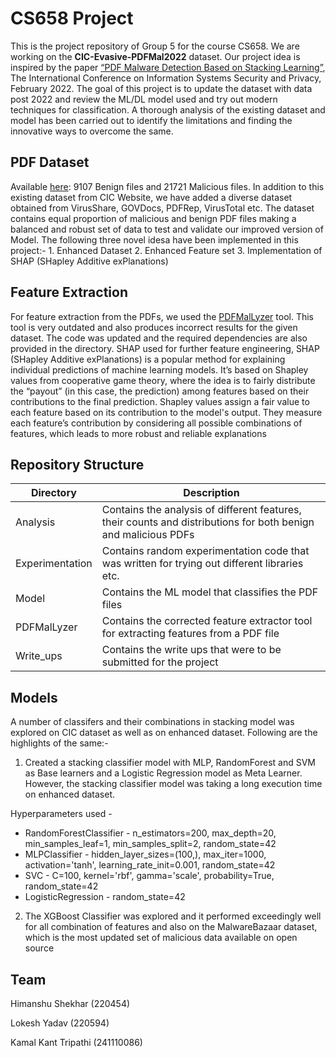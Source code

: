 # CS658 Project

This is the project repository of Group 5 for the course CS658. We are working on the **CIC-Evasive-PDFMal2022** dataset. Our project idea is inspired by the paper [“PDF Malware Detection Based on Stacking Learning”](https://pdfs.semanticscholar.org/c4e6/1e9545951bf4e7dbefd7796b6f7f050a75f6.pdf), The International Conference on Information Systems Security and Privacy, February 2022. The goal of this project is to update the dataset with data post 2022 and review the ML/DL model used and try out modern techniques for classification. A thorough analysis of the existing dataset and model has been carried out to identify the limitations and finding the innovative ways to overcome the same. 

## PDF Dataset

Available [here](http://205.174.165.80/CICDataset/CIC-EvasivePDF2022/Dataset/): 9107 Benign files and 21721 Malicious files. In addition to this existing dataset from CIC Website, we have added a diverse dataset obtained from VirusShare, GOVDocs, PDFRep, VirusTotal etc. The dataset contains equal proportion of malicious and benign PDF files making a balanced and robust set of data to test and validate our improved version of Model. The following three novel idesa have been implemented in this project:-
    1. Enhanced Dataset
    2. Enhanced Feature set
    3. Implementation of SHAP (SHapley Additive exPlanations)

## Feature Extraction

For feature extraction from the PDFs, we used the [PDFMalLyzer](https://github.com/ahlashkari/PDFMalLyzer) tool. This tool is very outdated and also produces incorrect results for the given dataset. The code was updated and the required dependencies are also provided in the directory. SHAP used for further feature engineering, SHAP (SHapley Additive exPlanations) is a popular method for explaining individual predictions of machine learning models. It’s based on Shapley values from cooperative game theory, where the idea is to fairly distribute the “payout” (in this case, the prediction) among features based on their contributions to the final prediction. Shapley values assign a fair value to each feature based on its contribution to the model's output. They measure each feature’s contribution by considering all possible combinations of features, which leads to more robust and reliable explanations

## Repository Structure

| Directory       | Description |
|-----------------|-------------|
| Analysis        | Contains the analysis of different features, their counts and distributions for both benign and malicious PDFs   |
| Experimentation | Contains random experimentation code that was written for trying out different libraries etc.  |
| Model           | Contains the ML model that classifies the PDF files  |
| PDFMalLyzer     | Contains the corrected feature extractor tool for extracting features from a PDF file |
| Write_ups       | Contains the write ups that were to be submitted for the project |

## Models 
A number of classifers and their combinations in stacking model was explored on CIC dataset as well as on enhanced dataset. Following are the highlights of the same:-

1. Created a stacking classifier model with MLP, RandomForest and SVM as Base learners and a Logistic Regression model as Meta Learner. However, the stacking classifier model was taking a long execution time on enhanced dataset.

Hyperparameters used -

* RandomForestClassifier - n_estimators=200, max_depth=20, min_samples_leaf=1, min_samples_split=2, random_state=42
* MLPClassifier - hidden_layer_sizes=(100,), max_iter=1000, activation='tanh', learning_rate_init=0.001, random_state=42
* SVC - C=100, kernel='rbf', gamma='scale', probability=True, random_state=42
* LogisticRegression - random_state=42

2. The XGBoost Classifier was explored and it performed exceedingly well for all combination of features and also on the MalwareBazaar dataset, which is the most updated set of malicious data
available on open source
## Team

Himanshu Shekhar (220454)

Lokesh Yadav (220594)

Kamal Kant Tripathi (241110086)
